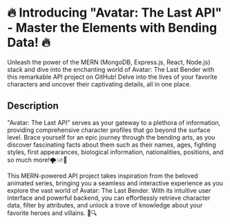 # 🔥 Introducing "Avatar: The Last API" - Master the Elements with Bending Data! 🔥

Unleash the power of the MERN (MongoDB, Express.js, React, Node.js) stack and dive into the enchanting world of Avatar: The Last Bender with this remarkable API project on GitHub! Delve into the lives of your favorite characters and uncover their captivating details, all in one place.

## Description

"Avatar: The Last API" serves as your gateway to a plethora of information, providing comprehensive character profiles that go beyond the surface level. Brace yourself for an epic journey through the bending arts, as you discover fascinating facts about them such as their names, ages, fighting styles, first appearances, biological information, nationalities, positions, and so much more!🌪️💧🔥🌱

This MERN-powered API project takes inspiration from the beloved animated series, bringing you a seamless and interactive experience as you explore the vast world of Avatar: The Last Bender. With its intuitive user interface and powerful backend, you can effortlessly retrieve character data, filter by attributes, and unlock a trove of knowledge about your favorite heroes and villains. 💪🔍
